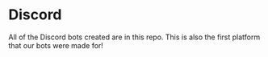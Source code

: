 # Discord
All of the Discord bots created are in this repo. This is also the first platform that our bots were made for!
